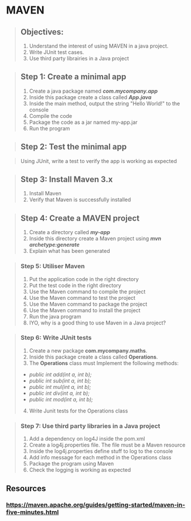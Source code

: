 # MAVEN
> ## Objectives:
> 
> 1. Understand the interest of using MAVEN in a java project.
> 2. Write JUnit test cases.
> 3. Use third party librairies in a Java project

> ## Step 1: Create a minimal app
> 
> 1. Create a java package named ***com.mycompany.app***
> 2. Inside this package create a class called ***App.java***
> 3. Inside the main method, output the string "Hello World!" to the console
> 4. Compile the code
> 5. Package the code as a jar named my-app.jar
> 6. Run the program

> ## Step 2: Test the minimal app

> Using JUnit, write a test to verify the app is working as expected

> ## Step 3: Install Maven 3.x
>
> 1. Install Maven
> 2. Verify that Maven is successfully installed

> ## Step 4: Create a MAVEN project  
> 
> 1. Create a directory called ***my-app***
> 2. Inside this directory create a Maven project using ***mvn archetype:generate***
> 3. Explain what has been generated

> ### Step 5: Utiliser Maven 
>
> 1. Put the application code in the right directory
> 2. Put the test code in the right directory
> 3. Use the Maven command to compile the project
> 4. Use the Maven command to test the project
> 5. Use the Maven command to package the project
> 6. Use the Maven command to install the project
> 7. Run the java program
> 8. IYO, why is a good thing to use Maven in a Java project?


> ### Step 6: Write JUnit tests
> 
> 1. Create a new package **com.mycompany.maths**.
> 2. Inside this package  create a class called **Operations**.
> 3. The **Operations** class must Implement the following methods:
> 	- *public int add(int a, int b);*
> 	- *public int sub(int a, int b);*
> 	- *public int mul(int a, int b);*
> 	- *public int div(int a, int b);*
> 	- *public int mod(int a, int b);*
> 4. Write Junit tests for the Operations class 


> ### Step 7: Use third party libraries in a Java project
>
> 1. Add a dependency on log4J inside the pom.xml
> 2. Create a log4j.properties file. The file must be a Maven resource
> 3. Inside the log4j.properties define stuff to log to the console
> 4. Add info message for each method in the Operations class
> 5. Package the program using Maven
> 6. Check the logging is working as expected








## Resources
### https://maven.apache.org/guides/getting-started/maven-in-five-minutes.html



